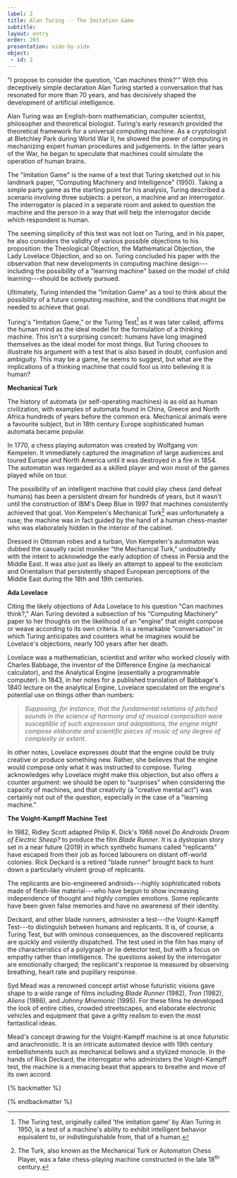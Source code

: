 ```yaml
---
label: 2
title: Alan Turing -- The Imitation Game
subtitle: 
layout: entry
order: 203
presentation: side-by-side 
object:
 - id: 2	
---
```


"I propose to consider the question, 'Can machines think?'" With this deceptively simple declaration Alan Turing started a conversation that has resonated for more than 70 years, and has decisively shaped the development of artificial intelligence.

Alan Turing was an English-born mathematician, computer scientist, philosopher and theoretical biologist. Turing's early research provided the theoretical framework for a universal computing machine. As a cryptologist at Bletchley Park during World War II, he showed the power of computing in mechanizing expert human procedures and judgements. In the latter years of the War, he began to speculate that machines could simulate the operation of human brains.

The "Imitation Game" is the name of a test that Turing sketched out in his landmark paper, "Computing Machinery and Intelligence" (1950). Taking a simple party game as the starting point for his analysis, Turing described a scenario involving three subjects: a person, a machine and an interrogator. The interrogator is placed in a separate room and asked to question the machine and the person in a way that will help the interrogator decide which respondent is human.

The seeming simplicity of this test was not lost on Turing, and in his paper, he also considers the validity of various possible objections to his proposition: the Theological Objection, the Mathematical Objection, the Lady Lovelace Objection, and so on. Turing concluded his paper with the observation that new developments in computing machine design---including the possibility of a "learning machine" based on the model of child learning---should be actively pursued.

Ultimately, Turing intended the "Imitation Game" as a tool to think about the possibility of a future computing machine, and the conditions that might be needed to achieve that goal.

Turing's "Imitation Game," or the Turing Test[^1] as it was later called, affirms the human mind as the ideal model for the formulation of a thinking machine. This isn't a surprising conceit: humans have long imagined themselves as the ideal model for most things. But Turing chooses to illustrate his argument with a test that is also based in doubt, confusion and ambiguity. This may be a game, he seems to suggest, but what are the implications of a thinking machine that could fool us into believing it is human?

**Mechanical Turk**

The history of automata (or self-operating machines) is as old as human civilization, with examples of automata found in China, Greece and North Africa hundreds of years before the common era. Mechanical animals were a favourite subject, but in 18th century Europe sophisticated human automata became popular.

In 1770, a chess playing automaton was created by Wolfgang von Kempelen. It immediately captured the imagination of large audiences and toured Europe and North America until it was destroyed in a fire in 1854. The automaton was regarded as a skilled player and won most of the games played while on tour.

The possibility of an intelligent machine that could play chess (and defeat humans) has been a persistent dream for hundreds of years, but it wasn't until the construction of IBM's Deep Blue in 1997 that machines consistently achieved that goal. Von Kempelen's Mechanical Turk[^2] was unfortunately a ruse; the machine was in fact guided by the hand of a human chess-master who was elaborately hidden in the interior of the cabinet.

Dressed in Ottoman robes and a turban, Von Kempelen's automaton was dubbed the casually racist moniker "the Mechanical Turk," undoubtedly with the intent to acknowledge the early adoption of chess in Persia and the Middle East. It was also just as likely an attempt to appeal to the exoticism and Orientalism that persistently shaped European perceptions of the Middle East during the 18th and 19th centuries.

**Ada Lovelace**

Citing the likely objections of Ada Lovelace to his question "Can machines think?," Alan Turing devoted a subsection of his "Computing Machinery" paper to her thoughts on the likelihood of an "engine" that might compose or weave according to its own criteria. It is a remarkable "conversation" in which Turing anticipates and counters what he imagines would be Lovelace's objections, nearly 100 years after her death.

Lovelace was a mathematician, scientist and writer who worked closely with Charles Babbage, the inventor of the Difference Engine (a mechanical calculator), and the Analytical Engine (essentially a programmable computer). In 1843, in her notes for a published translation of Babbage's 1840 lecture on the analytical Engine, Lovelace speculated on the engine's potential use on things other than numbers:

> *Supposing, for instance, that the fundamental relations of pitched sounds in the science of harmony and of musical composition were susceptible of such expression and adaptations, the engine might compose elaborate and scientific pieces of music of any degree of complexity or extent.*

In other notes, Lovelace expresses doubt that the engine could be truly creative or produce something new. Rather, she believes that the engine would compose only what it was instructed to compose. Turing acknowledges why Lovelace might make this objection, but also offers a counter argument: we should be open to "surprises" when considering the capacity of machines, and that creativity (a "creative mental act") was certainly not out of the question, especially in the case of a "learning machine."

**The Voight-Kampff Machine Test**

In 1982, Ridley Scott adapted Philip K. Dick's 1968 novel *Do Androids Dream of Electric Sheep?* to produce the film *Blade Runner*. It is a dystopian story set in a near future (2019) in which synthetic humans called "replicants" have escaped from their job as forced labourers on distant off-world colonies. Rick Deckard is a retired "blade runner" brought back to hunt down a particularly virulent group of replicants.

The replicants are bio-engineered androids---highly sophisticated robots made of flesh-like material---who have begun to show increasing independence of thought and highly complex emotions. Some replicants have been given false memories and have no awareness of their identity.

Deckard, and other blade runners, administer a test---the Voight-Kampff Test---to distinguish between humans and replicants. It is, of course, a Turing Test, but with ominous consequences, as the discovered replicants are quickly and violently dispatched. The test used in the film has many of the characteristics of a polygraph or lie detector test, but with a focus on empathy rather than intelligence. The questions asked by the interrogator are emotionally charged; the replicant's response is measured by observing breathing, heart rate and pupillary response.

Syd Mead was a renowned concept artist whose futuristic visions gave shape to a wide range of films including *Blade Runner* (1982), *Tron* (1982), *Aliens* (1986), and *Johnny Mnemonic* (1995). For these films he developed the look of entire cities, crowded streetscapes, and elaborate electronic vehicles and equipment that gave a gritty realism to even the most fantastical ideas.

Mead's concept drawing for the Voight-Kampff machine is at once futuristic and anachronistic. It is an intricate automated device with 19th century embellishments such as mechanical bellows and a stylized monocle. In the hands of Rick Deckard, the interrogator who administers the Voight-Kampff test, the machine is a menacing beast that appears to breathe and move of its own accord.

{% backmatter %}

[^1]: The Turing test, originally called 'the imitation game' by Alan Turing in 1950, is a test of a machine's ability to exhibit intelligent behavior equivalent to, or indistinguishable from, that of a human.

[^2]: The Turk, also known as the Mechanical Turk or Automaton Chess Player, was a fake chess-playing machine constructed in the late 18<sup>th</sup> century.

{% endbackmatter %}
